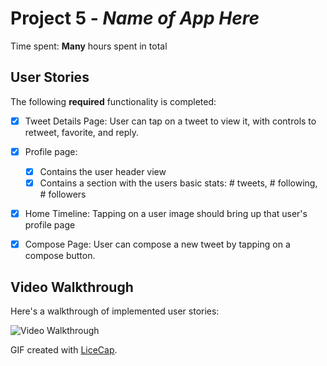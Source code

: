 # Project 5 - *Name of App Here*

Time spent: **Many** hours spent in total

## User Stories

The following **required** functionality is completed:

- [x] Tweet Details Page: User can tap on a tweet to view it, with controls to retweet, favorite, and reply.
- [x] Profile page:
   - [x] Contains the user header view
   - [x] Contains a section with the users basic stats: # tweets, # following, # followers
- [x] Home Timeline: Tapping on a user image should bring up that user's profile page
- [x] Compose Page: User can compose a new tweet by tapping on a compose button.


## Video Walkthrough 

Here's a walkthrough of implemented user stories:

<img src='http://i.imgur.com/4w322YY.gif' title='Video Walkthrough' width='' alt='Video Walkthrough' />

GIF created with [LiceCap](http://www.cockos.com/licecap/).
